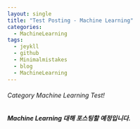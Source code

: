 ```yaml
---
layout: single
title: "Test Posting - Machine Learning"
categories:
  - MachineLearning
tags:
  - jeykll
  - github
  - Minimalmistakes
  - blog
  - MachineLearning
---
```


###### Category Machine Learning Test!

##### Machine Learning 대해 포스팅할 예정입니다.

